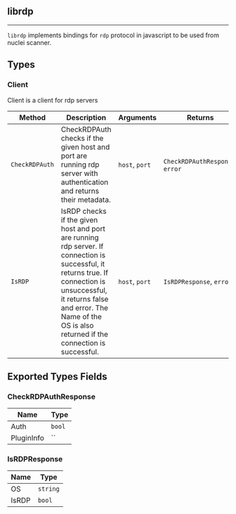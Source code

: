 ## librdp 
---


`librdp` implements bindings for `rdp` protocol in javascript
to be used from nuclei scanner.



## Types

### Client

 Client is a client for rdp servers

| Method | Description | Arguments | Returns |
|--------|-------------|-----------|---------|
| `CheckRDPAuth` |  CheckRDPAuth checks if the given host and port are running rdp server  with authentication and returns their metadata. | `host`, `port` | `CheckRDPAuthResponse`, `error` |
| `IsRDP` |  IsRDP checks if the given host and port are running rdp server.    If connection is successful, it returns true.  If connection is unsuccessful, it returns false and error.    The Name of the OS is also returned if the connection is successful. | `host`, `port` | `IsRDPResponse`, `error` |




## Exported Types Fields
### CheckRDPAuthResponse

| Name | Type | 
|--------|-------------|
| Auth | `bool` |
| PluginInfo | `` |
### IsRDPResponse

| Name | Type |
|--------|-------------|
| OS | `string` |
| IsRDP | `bool` |




